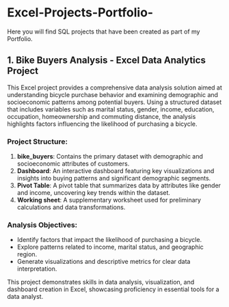 # Excel-Projects-Portfolio-
Here you will find SQL projects that have been created as part of my Portfolio.

## 1. Bike Buyers Analysis - Excel Data Analytics Project

This Excel project provides a comprehensive data analysis solution aimed at understanding bicycle purchase behavior and examining demographic and socioeconomic patterns among potential buyers. Using a structured dataset that includes variables such as marital status, gender, income, education, occupation, homeownership and commuting distance, the analysis highlights factors influencing the likelihood of purchasing a bicycle.

### Project Structure:
1. **bike_buyers**: Contains the primary dataset with demographic and socioeconomic attributes of customers.
2. **Dashboard**: An interactive dashboard featuring key visualizations and insights into buying patterns and significant demographic segments.
3. **Pivot Table**: A pivot table that summarizes data by attributes like gender and income, uncovering key trends within the dataset.
4. **Working sheet**: A supplementary worksheet used for preliminary calculations and data transformations.

### Analysis Objectives:
- Identify factors that impact the likelihood of purchasing a bicycle.
- Explore patterns related to income, marital status, and geographic region.
- Generate visualizations and descriptive metrics for clear data interpretation.

This project demonstrates skills in data analysis, visualization, and dashboard creation in Excel, showcasing proficiency in essential tools for a data analyst.
